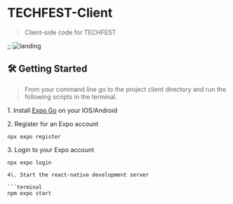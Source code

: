 # TECHFEST-Client

> Client-side code for TECHFEST

;; ![landing](./assets/gifs/JustJio-Client.gif)

## 🛠 Getting Started

> From your command line go to the project client directory and run the following scripts in the terminal.

1\. Install [Expo Go](https://docs.expo.dev/get-started/create-a-new-app/) on your IOS/Android

2\. Register for an Expo account

```terminal
npx expo register
```

3\. Login to your Expo account

````terminal
npx expo login

4\. Start the react-native development server

```terminal
npm expo start
````

